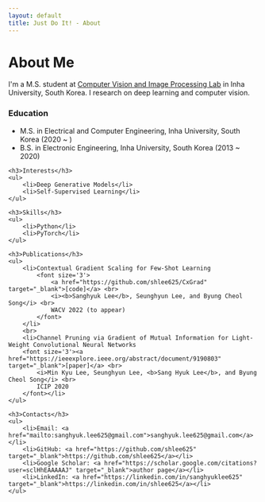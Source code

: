 ```yaml
---
layout: default
title: Just Do It! - About
---
```



<div class="post">
    <h1 class="pageTitle">About Me</h1>
    <!-- <img src="{{ '/assets/img/pool.jpeg' }}" alt=""> -->
    <p>I'm a M.S. student at <a href="http://cvip.inha.ac.kr" target="_blank">Computer Vision and Image Processing Lab</a> in Inha University, South Korea. I research on deep learning and computer vision.</p>
    <h3>Education</h3>
    <ul>
        <li>M.S. in Electrical and Computer Engineering, Inha University, South Korea (2020 ~ )</li>
        <li>B.S. in Electronic Engineering, Inha University, South Korea (2013 ~ 2020)</li>
    </ul>

    <h3>Interests</h3>
    <ul>
        <li>Deep Generative Models</li>
        <li>Self-Supervised Learning</li>
    </ul>

    <h3>Skills</h3>
    <ul>
        <li>Python</li>
        <li>PyTorch</li>
    </ul>

    <h3>Publications</h3>
    <ul>
        <li>Contextual Gradient Scaling for Few-Shot Learning 
            <font size='3'>
                <a href="https://github.com/shlee625/CxGrad" target="_blank">[code]</a> <br>
                <i><b>Sanghyuk Lee</b>, Seunghyun Lee, and Byung Cheol Song</i> <br>
                WACV 2022 (to appear)
            </font>
        </li>
        <br>
        <li>Channel Pruning via Gradient of Mutual Information for Light-Weight Convolutional Neural Networks
        <font size='3'><a href="https://ieeexplore.ieee.org/abstract/document/9190803" target="_blank">[paper]</a> <br>
            <i>Min Kyu Lee, Seunghyun Lee, <b>Sang Hyuk Lee</b>, and Byung Cheol Song</i> <br>
            ICIP 2020
        </font></li>
    </ul>

    <h3>Contacts</h3>
    <ul>
        <li>Email: <a href="mailto:sanghyuk.lee625@gmail.com">sanghyuk.lee625@gmail.com</a></li>
        <li>GitHub: <a href="https://github.com/shlee625" target="_blank">https://github.com/shlee625</a></li>
        <li>Google Scholar: <a href="https://scholar.google.com/citations?user=sclHhEAAAAAJ" target="_blank">author page</a></li>
        <li>LinkedIn: <a href="https://linkedin.com/in/sanghyuklee625" target="_blank">https://linkedin.com/in/shlee625</a></li>
    </ul>
</div>
